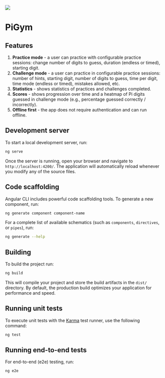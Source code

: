 <a href="https://www.figma.com/design/txZGZiHops8IR4ZYxmcIML/PiGym?node-id=0-1&t=My3ANloMkPl10rVw-1">
<img src="https://img.shields.io/badge/Figma-Design-%23c11c84.svg?logo=figma&logoColor=white">
</a>

# PiGym
## Features
1. **Practice mode** - a user can practice with configurable practice sessions: change number of digits to guess, duration (endless or timed), starting digit.
2. **Challenge mode** - a user can practice in configurable practice sessions: number of hints, starting digit, number of digits to guess, time per digit, time mode (endless or timed), mistakes allowed, etc.
3. **Statistics** - shows statistics of practices and challenges completed.
4. **Scores** - shows progression over time and a heatmap of Pi digits guessed in challenge mode (e.g., percentage guessed correctly / incorrectly).
5. **Offline first** - the app does not require authentication and can run offline.

## Development server

To start a local development server, run:

```bash
ng serve
```

Once the server is running, open your browser and navigate to `http://localhost:4200/`. The application will automatically reload whenever you modify any of the source files.

## Code scaffolding

Angular CLI includes powerful code scaffolding tools. To generate a new component, run:

```bash
ng generate component component-name
```

For a complete list of available schematics (such as `components`, `directives`, or `pipes`), run:

```bash
ng generate --help
```

## Building

To build the project run:

```bash
ng build
```

This will compile your project and store the build artifacts in the `dist/` directory. By default, the production build optimizes your application for performance and speed.

## Running unit tests

To execute unit tests with the [Karma](https://karma-runner.github.io) test runner, use the following command:

```bash
ng test
```

## Running end-to-end tests

For end-to-end (e2e) testing, run:

```bash
ng e2e
```
